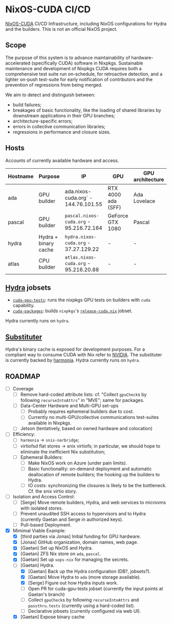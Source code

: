 # NixOS-CUDA CI/CD

[NixOS-CUDA](https://hydra.nixos-cuda.org) CI/CD Infrastructure, including NixOS configurations for Hydra and the builders.
This is not an official NixOS project.

## Scope

The purpose of this system is to advance maintainability of hardware-accelerated (specifically CUDA) software in Nixpkgs.
Sustainable maintenance and development of Nixpkgs CUDA requires both a comprehensive test suite run on-schedule, for retroactive detection,
and a lighter on-push test-suite for early notification of contributors and the prevention of regressions from being merged.

We aim to detect and distinguish between:
- build failures;
- breakages of basic functionality, like the loading of shared libraries by downstream applications in their GPU branches;
- architecture-specific errors;
- errors in collective communication libraries;
- regressions in performance and closure sizes.

## Hosts

Accounts of currently available hardware and access.

| Hostname  | Purpose               | IP                                        | GPU                   | GPU architecture  |
|-----------|-----------------------|-------------------------------------------|-----------------------|-------------------|
| ada       | GPU builder           | ada.nixos-cuda.org` - 144.76.101.55       | RTX 4000 ada (SFF)    | Ada Lovelace      |
| pascal    | GPU builder           | `pascal.nixos-cuda.org` - 95.216.72.164   | GeForce GTX 1080      | Pascal            |
| hydra     | Hydra + binary cache  | `hydra.nixos-cuda.org` - 37.27.129.22     | -                     | -                 |
| atlas     | CPU builder           | `atlas.nixos-cuda.org` - 95.216.20.88     | -                     | -                 |

## [Hydra](https://hydra.nixos-cuda.org) jobsets

- [`cuda-gpu-tests`](https://hydra.nixos-cuda.org/jobset/cuda/cuda-gpu-tests): runs the nixpkgs GPU tests on builders with `cuda` capability.
- [`cuda-packages`](https://hydra.nixos-cuda.org/jobset/cuda/cuda-packages): builds `nixpkgs`'s [`release-cuda.nix`](https://github.com/NixOS/nixpkgs/blob/master/pkgs/top-level/release-cuda.nix) jobset.

Hydra currently runs on `hydra`.

## [Substituter](https://cache.nixos-cuda.org)

Hydra's binary cache is exposed for development purposes.
For a compliant way to consume CUDA with Nix refer to [NVIDIA](https://developer.nvidia.com/blog/developers-can-now-get-cuda-directly-from-their-favorite-third-party-platforms).
The substituter is currently backed by [harmonia](https://github.com/nix-community/harmonia).
Hydra currently runs on `hydra`.

## ROADMAP

- [ ] Coverage
    - [ ] Remove hard-coded attribute lists: cf. "Collect `gpuCheck`s by following `recurseIntoAttrs`" in "MVE"; same for packages.
    - [ ] Data-Center Hardware and Multi-GPU set-ups
      - [ ] Probably requires ephemeral builders due to cost.
      - [ ] Currently no multi-GPU/collective communications test-suites available in Nixpkgs.
    - [ ] Jetson (tentatively, based on owned hardware and colocation)
- [ ] Efficiency:
    - [ ] `harmonia` → `snix-narbridge`;
    - [ ] virtiofsd flat stores → snix virtiofs; in particular, we should hope to eliminate the inefficient Nix substitution;
    - [ ] Ephemeral Builders:
        - [ ] Make NixOS work on Azure (under pain limits).
        - [ ] Basic functionality: on-demand deployment and automatic deallocation of remote builders; the hooking up the builders to Hydra.
        - [ ] IO costs: synchronizing the closures is likely to be the bottleneck. Cf. the snix virtio story.
- [ ] Isolation and Access Control:
    - [ ] [Serge] Move remote builders, Hydra, and web services to microvms with isolated stores.
    - [ ] Prevent unaudited SSH access to hypervisors and to Hydra (currently Gaetan and Serge in authorized keys).
    - [ ] Pull-based Deployment.
- [x] Mimimal Viable Example:
    - [x] [third parties via Jonas] Initial funding for GPU hardware.
    - [x] [Jonas] GitHub organization, domain names, web page.
    - [x] [Gaetan] Set up NixOS and Hydra.
    - [x] [Gaetan] ZFS Nix store on `ada`, `pascal`.
    - [x] [Gaetan] Set up `sops-nix` for managing the secrets.
    - [ ] [Gaetan] Hydra.
        - [x] [Gaetan] Back up the Hydra configuration (DB?, jobsets?).
        - [x] [Gaetan] Move Hydra to `ada` (more storage available).
        - [x] [Serge] Figure out how Hydra inputs work.
        - [ ] Open PR for cuda-gpu-tests jobset (currently the input points at Gaetan's branch)
        - [ ] Collect `gpuCheck`s by following `recurseIntoAttrs` and `passthru.tests` (currently using a hard-coded list).
        - [ ] Declarative jobsets (currently configured via web UI).
    - [x] [Gaetan] Expose binary cache
